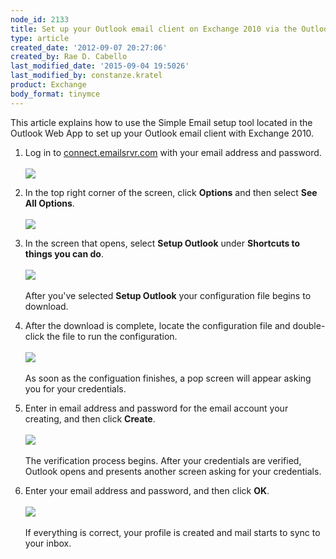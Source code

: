 ```yaml
---
node_id: 2133
title: Set up your Outlook email client on Exchange 2010 via the Outlook Web App
type: article
created_date: '2012-09-07 20:27:06'
created_by: Rae D. Cabello
last_modified_date: '2015-09-04 19:5026'
last_modified_by: constanze.kratel
product: Exchange
body_format: tinymce
---
```


This article explains how to use the Simple Email setup tool located in
the Outlook Web App to set up your Outlook email client with Exchange
2010.

1.  Log in to [connect.emailsrvr.com](http://connect.emailsrvr.com) with
    your email address and password.<br>
     <br>
     ![](/knowledge_center/sites/default/files/field/image/2133.1b.png) <br>
      
2.  In the top right corner of the screen, click **Options** and then
    select **See All Options**.<br>
     <br>
     ![](/knowledge_center/sites/default/files/field/image/2133.2a_1.png) <br>
      
3.  In the screen that opens, select **Setup Outlook** under **Shortcuts
    to things you can do**.<br>
     <br>
     ![](/knowledge_center/sites/default/files/field/image/2133.3a.png)<br>
     <br>
     After you've selected **Setup Outlook** your configuration file
    begins to download.<br>
      
4.  After the download is complete, locate the configuration file and
    double-click the file to run the configuration.<br>
     <br>
     ![](/knowledge_center/sites/default/files/field/image/2133.4a.png)<br>
     <br>
     As soon as the configuation finishes, a pop screen will appear
    asking you for your credentials.<br>
      
5.  Enter in email address and password for the email account your
    creating, and then click **Create**.<br>
     <br>
     ![](/knowledge_center/sites/default/files/field/image/2133.5b.png)<br>
     <br>
     The verification process begins. After your credentials are
    verified, Outlook opens and presents another screen asking for your
    credentials.<br>
      
6.  Enter your email address and password, and then click **OK**.<br>
     <br>
     ![](/knowledge_center/sites/default/files/field/image/2133.6a.png)<br>
     <br>
     If everything is correct, your profile is created and mail starts
    to sync to your inbox.

 

